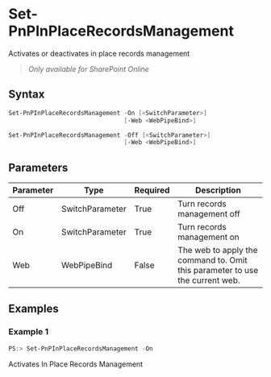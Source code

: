# Set-PnPInPlaceRecordsManagement
Activates or deactivates in place records management
>*Only available for SharePoint Online*
## Syntax
```powershell
Set-PnPInPlaceRecordsManagement -On [<SwitchParameter>]
                                [-Web <WebPipeBind>]
```


```powershell
Set-PnPInPlaceRecordsManagement -Off [<SwitchParameter>]
                                [-Web <WebPipeBind>]
```


## Parameters
Parameter|Type|Required|Description
---------|----|--------|-----------
|Off|SwitchParameter|True|Turn records management off|
|On|SwitchParameter|True|Turn records management on|
|Web|WebPipeBind|False|The web to apply the command to. Omit this parameter to use the current web.|
## Examples

### Example 1
```powershell
PS:> Set-PnPInPlaceRecordsManagement -On
```
Activates In Place Records Management
